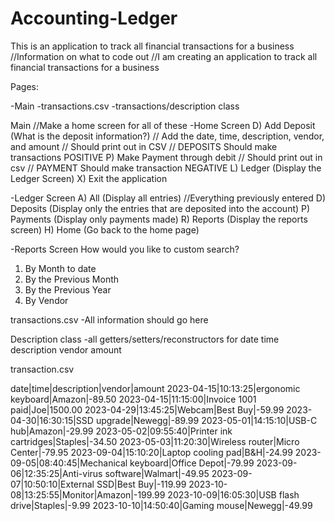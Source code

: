 # Accounting-Ledger

This is an application to track all financial transactions for a business 
//Information on what to code out
//I am creating an application to track all financial transactions for a business 

Pages:

-Main
-transactions.csv 
-transactions/description class

Main
//Make a home screen for all of these
-Home Screen
D) Add Deposit (What is the deposit information?)
// Add the date, time, description, vendor, and amount
// Should print out in CSV
// DEPOSITS Should make transactions POSITIVE
P) Make Payment through debit 
// Should print out  in csv
// PAYMENT Should make transaction NEGATIVE
L) Ledger (Display the Ledger Screen)
X) Exit the application

-Ledger Screen
A) All (Display all entries)
//Everything previously entered
D) Deposits (Display only the entries that are deposited into the account)
P) Payments (Display only payments made)
R) Reports (Display the reports screen)
H) Home (Go back to the home page)


-Reports Screen 
How would you like to custom search?
1) By Month to date
2) By the Previous Month
3) By the Previous Year
5) By Vendor




transactions.csv
-All information should go here


Description class
-all getters/setters/reconstructors for
date
time
description
vendor
amount



transaction.csv


date|time|description|vendor|amount 
2023-04-15|10:13:25|ergonomic keyboard|Amazon|-89.50 
2023-04-15|11:15:00|Invoice 1001 paid|Joe|1500.00
2023-04-29|13:45:25|Webcam|Best Buy|-59.99
2023-04-30|16:30:15|SSD upgrade|Newegg|-89.99
2023-05-01|14:15:10|USB-C hub|Amazon|-29.99
2023-05-02|09:55:40|Printer ink cartridges|Staples|-34.50
2023-05-03|11:20:30|Wireless router|Micro Center|-79.95
2023-09-04|15:10:20|Laptop cooling pad|B&H|-24.99
2023-09-05|08:40:45|Mechanical keyboard|Office Depot|-79.99
2023-09-06|12:35:25|Anti-virus software|Walmart|-49.95
2023-09-07|10:50:10|External SSD|Best Buy|-119.99
2023-10-08|13:25:55|Monitor|Amazon|-199.99
2023-10-09|16:05:30|USB flash drive|Staples|-9.99
2023-10-10|14:50:40|Gaming mouse|Newegg|-49.99
